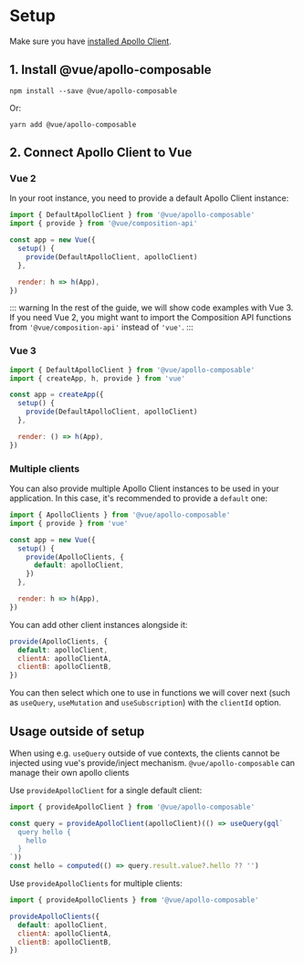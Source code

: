 # Setup

Make sure you have [installed Apollo Client](../guide/installation.md).

## 1. Install @vue/apollo-composable

```shell
npm install --save @vue/apollo-composable
```

Or:

```shell
yarn add @vue/apollo-composable
```

## 2. Connect Apollo Client to Vue

### Vue 2

In your root instance, you need to provide a default Apollo Client instance:

```js
import { DefaultApolloClient } from '@vue/apollo-composable'
import { provide } from '@vue/composition-api'

const app = new Vue({
  setup() {
    provide(DefaultApolloClient, apolloClient)
  },

  render: h => h(App),
})
```

::: warning
In the rest of the guide, we will show code examples with Vue 3. If you need Vue 2, you might want to import the Composition API functions from `'@vue/composition-api'` instead of `'vue'`.
:::

### Vue 3

```js
import { DefaultApolloClient } from '@vue/apollo-composable'
import { createApp, h, provide } from 'vue'

const app = createApp({
  setup() {
    provide(DefaultApolloClient, apolloClient)
  },

  render: () => h(App),
})
```

### Multiple clients

You can also provide multiple Apollo Client instances to be used in your application. In this case, it's recommended to provide a `default` one:

```js
import { ApolloClients } from '@vue/apollo-composable'
import { provide } from 'vue'

const app = new Vue({
  setup() {
    provide(ApolloClients, {
      default: apolloClient,
    })
  },

  render: h => h(App),
})
```

You can add other client instances alongside it:

```js
provide(ApolloClients, {
  default: apolloClient,
  clientA: apolloClientA,
  clientB: apolloClientB,
})
```

You can then select which one to use in functions we will cover next (such as `useQuery`, `useMutation` and `useSubscription`) with the `clientId` option.

## Usage outside of setup

When using e.g. `useQuery` outside of vue contexts, the clients cannot be injected using vue's provide/inject mechanism. `@vue/apollo-composable` can manage their own apollo clients

Use `provideApolloClient` for a single default client:

```js
import { provideApolloClient } from '@vue/apollo-composable'

const query = provideApolloClient(apolloClient)(() => useQuery(gql`
  query hello {
    hello
  }
`))
const hello = computed(() => query.result.value?.hello ?? '')
```

Use `provideApolloClients` for multiple clients:

```js
import { provideApolloClients } from '@vue/apollo-composable'

provideApolloClients({
  default: apolloClient,
  clientA: apolloClientA,
  clientB: apolloClientB,
})
```

